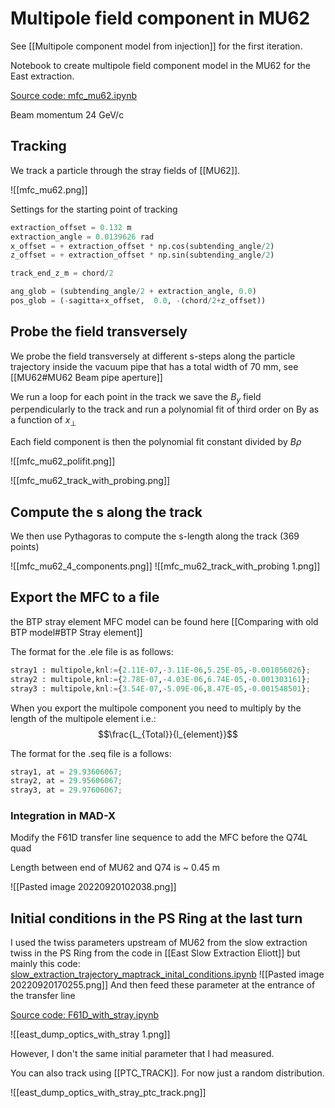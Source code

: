 # Multipole field component in MU62
See [[Multipole component model from injection]] for the first iteration.

Notebook to create multipole field component model in the MU62 for the East extraction.

[Source code: mfc_mu62.ipynb](https://gitlab.cern.ch/eljohnso/acc-models-tls-eliott-fork/-/blob/EliottBranch/ps_extraction/east-fast-extraction/mfc_mu62.ipynb)

Beam momentum 24 GeV/c

## Tracking
We track a particle through the stray fields of [[MU62]].

![[mfc_mu62.png]]

Settings for the starting point of tracking

```python
extraction_offset = 0.132 m
extraction_angle = 0.0139626 rad
x_offset = + extraction_offset * np.cos(subtending_angle/2)
z_offset = + extraction_offset * np.sin(subtending_angle/2)

track_end_z_m = chord/2 

ang_glob = (subtending_angle/2 + extraction_angle, 0.0)
pos_glob = (-sagitta+x_offset,  0.0, -(chord/2+z_offset))
```

## Probe the field transversely

We probe the field transversely at different s-steps along the particle trajectory inside the vacuum pipe that has a total width of 70 mm, see [[MU62#MU62 Beam pipe aperture]]

We run a loop for each point in the track we save the $B_{y}$ field perpendicularly to the track  and run a polynomial fit of third order on By as a function of $x_{\perp}$

Each field component is then the polynomial fit constant divided by $B\rho$

![[mfc_mu62_polifit.png]]

![[mfc_mu62_track_with_probing.png]]

## Compute the s along the track

We then use Pythagoras to compute the s-length along the track (369 points)

![[mfc_mu62_4_components.png]]
![[mfc_mu62_track_with_probing 1.png]]

## Export the MFC to a file

the BTP stray element MFC model can be found here [[Comparing with old BTP model#BTP Stray element]]

The format for the .ele file is as follows:
``` python
stray1 : multipole,knl:={2.11E-07,-3.11E-06,5.25E-05,-0.001056026};
stray2 : multipole,knl:={2.78E-07,-4.03E-06,6.74E-05,-0.001303161};
stray3 : multipole,knl:={3.54E-07,-5.09E-06,8.47E-05,-0.001548501};
```

When you export the multipole component you need to multiply by the length of the multipole element i.e.:  $$\frac{L_{Total}}{l_{element}}$$

The format for the .seq file is a follows:

``` python
stray1, at = 29.93606067;
stray2, at = 29.95606067;
stray3, at = 29.97606067;
```

### Integration in MAD-X

Modify the F61D transfer line sequence to add the MFC before the Q74L quad

Length between end of MU62 and Q74 is ~ 0.45 m

![[Pasted image 20220920102038.png]]

## Initial conditions in the PS Ring at the last turn

I used the twiss parameters upstream of MU62 from the slow extraction twiss in the PS Ring from the code in [[East Slow Extraction Eliott]] but mainly this code: [slow_extraction_trajectory_maptrack_inital_conditions.ipynb](https://gitlab.cern.ch/eljohnso/acc-models-tls-eliott-fork/-/blob/EliottBranch/ps_extraction/east-fast-extraction/Check%20scripts/slow_extraction_trajectory_maptrack_inital_conditions.ipynb)
![[Pasted image 20220920170255.png]]
And then feed these parameter at the entrance of the transfer line

[Source code: F61D_with_stray.ipynb](https://gitlab.cern.ch/eljohnso/acc-models-tls-eliott-fork/-/blob/c6cbcafacca274000d2bfc501f39cf711375de90/ps_extraction/east-fast-extraction/f61d_with_stray/F61D_with_stray.ipynb)

![[east_dump_optics_with_stray 1.png]]

However, I don't the same initial parameter that I had measured.

You can also track using [[PTC_TRACK]]. For now just a random distribution.

![[east_dump_optics_with_stray_ptc_track.png]]
